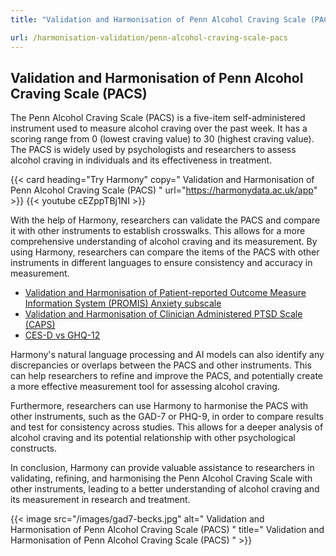 ```yaml
---
title: "Validation and Harmonisation of Penn Alcohol Craving Scale (PACS)"

url: /harmonisation-validation/penn-alcohol-craving-scale-pacs
---
```


## Validation and Harmonisation of Penn Alcohol Craving Scale (PACS)

The Penn Alcohol Craving Scale (PACS) is a five-item self-administered instrument used to measure alcohol craving over the past week. It has a scoring range from 0 (lowest craving value) to 30 (highest craving value). The PACS is widely used by psychologists and researchers to assess alcohol craving in individuals and its effectiveness in treatment.

{{< card heading="Try Harmony" copy=" Validation and Harmonisation of Penn Alcohol Craving Scale (PACS) " url="https://harmonydata.ac.uk/app" >}}
{{< youtube cEZppTBj1NI >}}

With the help of Harmony, researchers can validate the PACS and compare it with other instruments to establish crosswalks. This allows for a more comprehensive understanding of alcohol craving and its measurement. By using Harmony, researchers can compare the items of the PACS with other instruments in different languages to ensure consistency and accuracy in measurement.

* [Validation and Harmonisation of Patient-reported Outcome Measure Information System (PROMIS) Anxiety subscale](/harmonisation-validation/patient-reported-outcome-measure-information-system-promis-anxiety-subscale)
* [Validation and Harmonisation of Clinician Administered PTSD Scale (CAPS)](/harmonisation-validation/clinician-administered-ptsd-scale-caps)
* [CES-D vs GHQ-12](/ces-d-vs-ghq-12)

Harmony's natural language processing and AI models can also identify any discrepancies or overlaps between the PACS and other instruments. This can help researchers to refine and improve the PACS, and potentially create a more effective measurement tool for assessing alcohol craving.

Furthermore, researchers can use Harmony to harmonise the PACS with other instruments, such as the GAD-7 or PHQ-9, in order to compare results and test for consistency across studies. This allows for a deeper analysis of alcohol craving and its potential relationship with other psychological constructs.

In conclusion, Harmony can provide valuable assistance to researchers in validating, refining, and harmonising the Penn Alcohol Craving Scale with other instruments, leading to a better understanding of alcohol craving and its measurement in research and treatment.


{{< image src="/images/gad7-becks.jpg" alt=" Validation and Harmonisation of Penn Alcohol Craving Scale (PACS) " title=" Validation and Harmonisation of Penn Alcohol Craving Scale (PACS) " >}}







